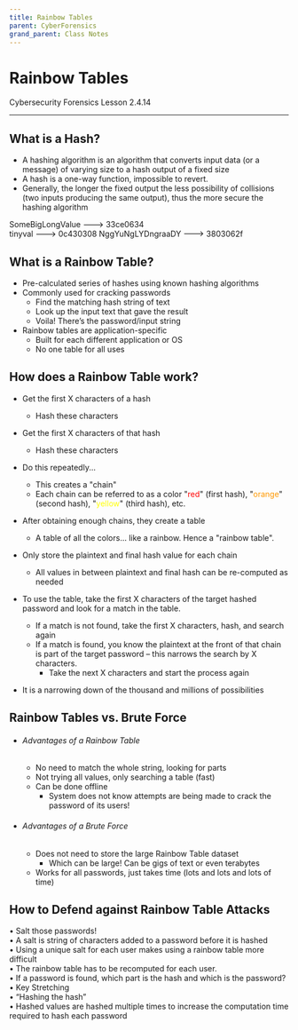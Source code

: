 ```yaml
---
title: Rainbow Tables
parent: CyberForensics 
grand_parent: Class Notes
---
```

# Rainbow Tables
Cybersecurity Forensics Lesson 2.4.14

___
## What is a Hash?  
- A hashing algorithm is an algorithm that converts input data (or a  
message) of varying size to a hash output of a fixed size  
- A hash is a one-way function, impossible to revert.  
- Generally, the longer the fixed output the less possibility of collisions  
(two inputs producing the same output), thus the more secure the  
hashing algorithm  

SomeBigLongValue      --->      33ce0634  
tinyval                            --->      0c430308
NggYuNgLYDngraaDY  --->      3803062f

## What is a Rainbow Table?  
- Pre-calculated series of hashes using known hashing algorithms  
- Commonly used for cracking passwords  
	- Find the matching hash string of text  
	- Look up the input text that gave the result  
	- Voila! There’s the password/input string  
- Rainbow tables are application-specific  
	- Built for each different application or OS  
	- No one table for all uses  

## How does a Rainbow Table work?  
- Get the first X characters of a hash  
	- Hash these characters  
- Get the first X characters of that hash  
	- Hash these characters  
- Do this repeatedly...  
	- This creates a "chain"  
	- Each chain can be referred to as a color "<span style="color:rgb(255, 0, 0)">red</span>" (first hash), "<span style="color:rgb(255, 152, 0)">orange</span>" (second hash), "<span style="color:rgb(255, 255, 0)">yellow</span>" (third hash), etc.  
- After obtaining enough chains, they create a table  
	- A table of all the colors... like a rainbow. Hence a "rainbow table".  
-  Only store the plaintext and final hash value for each chain  
	- All values in between plaintext and final hash can be re-computed as needed
  
- To use the table, take the first X characters of the target hashed password and look for a match in the table.
	- If a match is not found, take the first X characters, hash, and search again  
	- If a match is found, you know the plaintext at the front of that chain is part of the target password – this narrows the search by X characters.  
		- Take the next X characters and start the process again  
- It is a narrowing down of the thousand and millions of possibilities

## Rainbow Tables vs. Brute Force
  
- ###### Advantages of a Rainbow Table  
	- No need to match the whole string, looking for parts  
	- Not trying all values, only searching a table (fast)  
	- Can be done offline  
		- System does not know attempts are being made to crack the password of its users!  
- ###### Advantages of a Brute Force  
	- Does not need to store the large Rainbow Table dataset  
		- Which can be large! Can be gigs of text or even terabytes  
	- Works for all passwords, just takes time (lots and lots and lots of time)


## How to Defend against Rainbow Table Attacks  
• Salt those passwords!  
	• A salt is string of characters added to a password before it is hashed  
	• Using a unique salt for each user makes using a rainbow table more  
	difficult  
		• The rainbow table has to be recomputed for each user.  
		• If a password is found, which part is the hash and which is the password?  
• Key Stretching  
	• “Hashing the hash”  
	• Hashed values are hashed multiple times to increase the computation time required to hash each password
